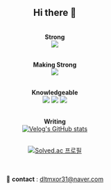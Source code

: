 <div align="center">

  <h2>Hi there 👋</h2>

  <br><b>Strong</b><br>
  <img src="https://img.shields.io/badge/C++-00599C?style=flat-square&logo=C%2B%2B&logoColor=white"/>


  <br><b>Making Strong</b><br>
  <img src="https://img.shields.io/badge/java-007396?style=flat-square&logo=Java&logoColor=white"/>

  
  <br><b>Knowledgeable</b><br>
  <img src="https://img.shields.io/badge/Python-3776AB?style=flat-square&logo=Python&logoColor=white"/>
  <img src="https://img.shields.io/badge/Flask-000000?style=flat-square&logo=flask&logoColor=white"/>
  <img src="https://img.shields.io/badge/MySQL-4479A1?style=flat-square&logo=MySQL&logoColor=white"/>


  <br><b>Writing</b><br>
  <a href="https://velog.io/@seungtoctoc">
  <img src="https://velog-readme-stats.vercel.app/api/badge?name=seungtoctoc" alt="Velog's GitHub stats">
  </a>


  <br>
  
  <a href="https://solved.ac/dltmxor31">
  <img src="http://mazassumnida.wtf/api/v2/generate_badge?boj=dltmxor31" alt="Solved.ac 프로필"/>
  </a>

  <br><br>
  📧 <b>contact</b> : dltmxor31@naver.com
</div>
